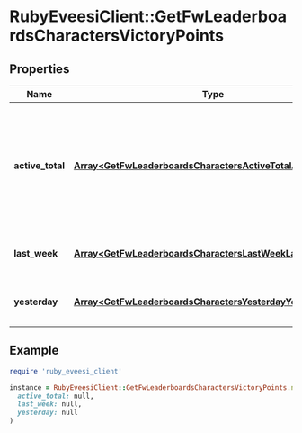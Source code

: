 # RubyEveesiClient::GetFwLeaderboardsCharactersVictoryPoints

## Properties

| Name | Type | Description | Notes |
| ---- | ---- | ----------- | ----- |
| **active_total** | [**Array&lt;GetFwLeaderboardsCharactersActiveTotalActiveTotal1&gt;**](GetFwLeaderboardsCharactersActiveTotalActiveTotal1.md) | Top 100 ranking of pilots active in faction warfare by total victory points. A pilot is considered \&quot;active\&quot; if they have participated in faction warfare in the past 14 days |  |
| **last_week** | [**Array&lt;GetFwLeaderboardsCharactersLastWeekLastWeek1&gt;**](GetFwLeaderboardsCharactersLastWeekLastWeek1.md) | Top 100 ranking of pilots by victory points in the past week |  |
| **yesterday** | [**Array&lt;GetFwLeaderboardsCharactersYesterdayYesterday1&gt;**](GetFwLeaderboardsCharactersYesterdayYesterday1.md) | Top 100 ranking of pilots by victory points in the past day |  |

## Example

```ruby
require 'ruby_eveesi_client'

instance = RubyEveesiClient::GetFwLeaderboardsCharactersVictoryPoints.new(
  active_total: null,
  last_week: null,
  yesterday: null
)
```

